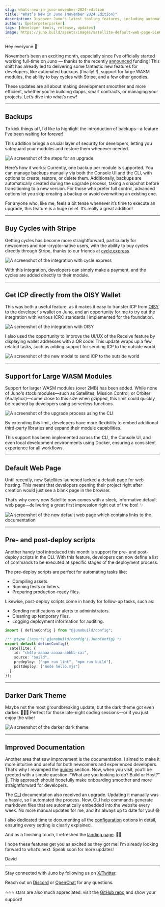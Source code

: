 ```yaml
---
slug: whats-new-in-juno-november-2024-edition
title: "What’s New in Juno (November 2024 Edition)"
description: Discover Juno's latest tooling features, including automated backups, support for large WASM modules, and the ability to buy cycles with Stripe.
authors: [peterpeterparker]
tags: [developer tools, release, updates]
image: https://juno.build/assets/images/satellite-default-web-page-51e0f6ca60bd6781344ef5abb33395ea.png
---
```


Hey everyone 👋

November’s been an exciting month, especially since I’ve officially started working full-time on Juno — thanks to the recently [announced](/blog/a-new-chapter-awakens) funding! This shift has already led to delivering some fantastic new features for developers, like automated backups (finally!!!), support for large WASM modules, the ability to buy cycles with Stripe, and a few other goodies.

These updates are all about making development smoother and more efficient, whether you’re building dapps, smart contracts, or managing your projects. Let’s dive into what’s new!

---

## Backups

To kick things off, I’d like to highlight the introduction of backups—a feature I’ve been waiting for forever!

This addition brings a crucial layer of security for developers, letting you safeguard your modules and restore them whenever needed.

![A screenshot of the steps for an upgrade](./upgrade-backup.png)

Here’s how it works: Currently, one backup per module is supported. You can manage backups manually via both the Console UI and the CLI, with options to create, restore, or delete them. Additionally, backups are automatically created during the upgrade process, taking a snapshot before transitioning to a new version. For those who prefer full control, advanced options let you skip creating a backup or avoid overwriting an existing one.

For anyone who, like me, feels a bit tense whenever it’s time to execute an upgrade, this feature is a huge relief. It’s really a great addition!

---

## Buy Cycles with Stripe

Getting cycles has become more straightforward, particularly for newcomers and non-crypto-native users, with the ability to buy cycles directly through Stripe, thanks to our friends at [cycle.express](https://cycle.express).

![A screenshot of the integration with cycle.express](./cycle-express.png)

With this integration, developers can simply make a payment, and the cycles are added directly to their module.

---

## Get ICP directly from the OISY Wallet

This was both a useful feature, as it makes it easy to transfer ICP from [OISY](https://oisy.com) to the developer's wallet on Juno, and an opportunity for me to try out the integration with various ICRC standards I implemented for the foundation.

![A screenshot of the integration with OISY](./oisy.png)

I also used the opportunity to improve the UI/UX of the Receive feature by displaying wallet addresses with a QR code. This update wraps up a few related tasks, such as adding support for sending ICP to the outside world.

![A screenshot of the new modal to send ICP to the outside world](./wallet-send.png)

---

## Support for Large WASM Modules

Support for larger WASM modules (over 2MB) has been added. While none of Juno's stock modules—such as Satellites, Mission Control, or Orbiter (Analytics)—come close to this size when gzipped, this limit could quickly be reached by developers using serverless functions.

![A screenshot of the upgrade process using the CLI](./cli-upgrade-cmd.png)

By extending this limit, developers have more flexibility to embed additional third-party libraries and expand their module capabilities.

This support has been implemented across the CLI, the Console UI, and even local development environments using Docker, ensuring a consistent experience for all workflows.

---

## Default Web Page

Until recently, new Satellites launched lacked a default page for web hosting. This meant that developers opening their project right after creation would just see a blank page in the browser.

That’s why every new Satellite now comes with a sleek, informative default web page—delivering a great first impression right out of the box! ✨

![A screenshot of the new default web page which contains links to the documentation](./satellite-default-web-page.png)

---

## Pre- and post-deploy scripts

Another handy tool introduced this month is support for pre- and post-deploy scripts in the CLI. With this feature, developers can now define a list of commands to be executed at specific stages of the deployment process.

The pre-deploy scripts are perfect for automating tasks like:

- Compiling assets.
- Running tests or linters.
- Preparing production-ready files.

Likewise, post-deploy scripts come in handy for follow-up tasks, such as:

- Sending notifications or alerts to administrators.
- Cleaning up temporary files.
- Logging deployment information for auditing.

```typescript
import { defineConfig } from "@junobuild/config";

/** @type {import('@junobuild/config').JunoConfig} */
export default defineConfig({
  satellite: {
    id: "ck4tp-aaaaa-aaaaa-abbbb-cai",
    source: "build",
    predeploy: ["npm run lint", "npm run build"],
    postdeploy: ["node hello.mjs"]
  }
});
```

---

## Darker Dark Theme

Maybe not the most groundbreaking update, but the dark theme got even darker. 🧛‍♂️🦇 Perfect for those late-night coding sessions—or if you just enjoy the vibe!

![A screenshot of the darker dark theme](./darker-mode.png)

---

## Improved Documentation

Another area that saw improvement is the documentation. I aimed to make it more intuitive and useful for both newcomers and experienced developers. That’s why I revamped the [guides](https://juno.build/docs/category/guides-and-examples) section. Now, when you visit, you’ll be greeted with a simple question: “What are you looking to do? Build or Host?” 🎯. This approach should hopefully make onboarding smoother and more straightforward for developers.

The [CLI](https://juno.build/docs/reference/cli) documentation also received an upgrade. Updating it manually was a hassle, so I automated the process. Now, CLI help commands generate markdown files that are automatically embedded into the website every week. No more manual updates for me, and it’s always up to date for you! 😄

I also dedicated time to documenting all the [configuration](https://juno.build/docs/miscellaneous/configuration) options in detail, ensuring every setting is clearly explained.

And as a finishing touch, I refreshed the [landing page](https://juno.build/). 👨‍🎨

I hope these features get you as excited as they got me! I’m already looking forward to what’s next. Speak soon for more updates!

David

---

Stay connected with Juno by following us on [X/Twitter](https://twitter.com/junobuild).

Reach out on [Discord](https://discord.gg/wHZ57Z2RAG) or [OpenChat](https://oc.app/community/vxgpi-nqaaa-aaaar-ar4lq-cai/?ref=xanzv-uaaaa-aaaaf-aneba-cai) for any questions.

⭐️⭐️⭐️ stars are also much appreciated: visit the [GitHub repo](https://github.com/junobuild/juno) and show your support!
